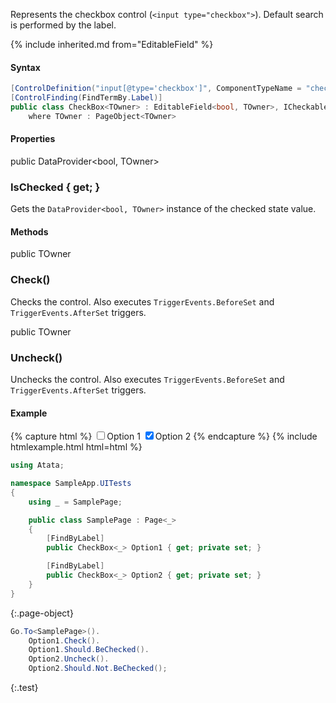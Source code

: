 Represents the checkbox control (`<input type="checkbox">`).
Default search is performed by the label.

{% include inherited.md from="EditableField" %}

#### Syntax

```cs
[ControlDefinition("input[@type='checkbox']", ComponentTypeName = "checkbox", IgnoreNameEndings = "Checkbox,CheckBox,Option")]
[ControlFinding(FindTermBy.Label)]
public class CheckBox<TOwner> : EditableField<bool, TOwner>, ICheckable<TOwner>
    where TOwner : PageObject<TOwner>
```

#### Properties

<div class="member">
    <span class="head"><span class="keyword">public</span> <span class="type">DataProvider</span><wbr>&lt;<span class="keyword">bool</span>, <span class="type">TOwner</span>&gt;</span>
    <h3><span class="body">IsChecked</span><span class="tail"> { <span class="keyword">get</span>; }</span></h3>
</div>

Gets the `DataProvider<bool, TOwner>` instance of the checked state value.

#### Methods

<div class="member">
    <span class="head"><span class="keyword">public</span> <span class="type">TOwner</span></span>
    <h3><span class="body">Check()</span></h3>
</div>

Checks the control. Also executes `TriggerEvents.BeforeSet` and `TriggerEvents.AfterSet` triggers.

<div class="member">
    <span class="head"><span class="keyword">public</span> <span class="type">TOwner</span></span>
    <h3><span class="body">Uncheck()</span></h3>
</div>

Unchecks the control. Also executes `TriggerEvents.BeforeSet` and `TriggerEvents.AfterSet` triggers.

#### Example

{% capture html %}
<label class="checkbox-inline">
  <input type="checkbox" value="option1">Option 1
</label>
<label class="checkbox-inline">
  <input type="checkbox" value="option2" checked>Option 2
</label>
{% endcapture %}
{% include htmlexample.html html=html %}

```cs
using Atata;

namespace SampleApp.UITests
{
    using _ = SamplePage;

    public class SamplePage : Page<_>
    {
        [FindByLabel]
        public CheckBox<_> Option1 { get; private set; }

        [FindByLabel]
        public CheckBox<_> Option2 { get; private set; }
    }
}
```
{:.page-object}

```cs
Go.To<SamplePage>().
    Option1.Check().
    Option1.Should.BeChecked().
    Option2.Uncheck().
    Option2.Should.Not.BeChecked();
```
{:.test}